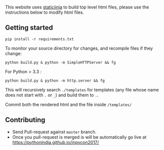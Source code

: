 This website uses [staticjinja](https://staticjinja.readthedocs.org/) to build top level html files, please use the instructions below to modify html files.

## Getting started

```
pip install -r requirements.txt
```

To monitor your source directory for changes, and recompile files if they change:

```
python build.py & python -m SimpleHTTPServer && fg
```

For Python > 3.3 : 
```
python build.py & python -m http.server && fg
```

This will recursively search `./templates` for templates (any file whose name does not start with `.` or `_`) and build them to `.`.

Commit both the rendered html and the file inside `/templates/`


## Contributing

- Send Pull-request against `master` branch.
- Once you pull-request is merged is will be automatically go live at https://pythonindia.github.io/inpycon2017/
